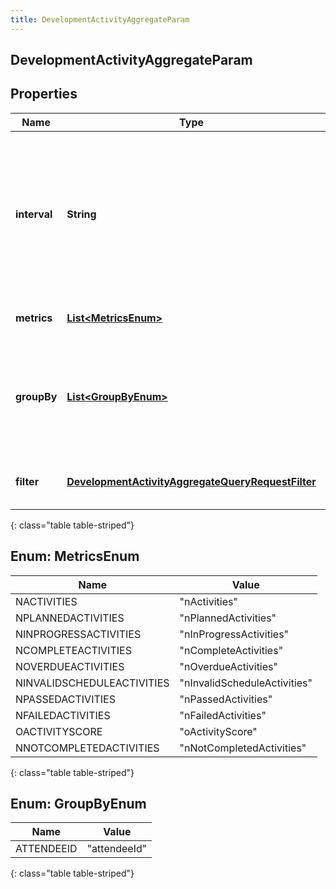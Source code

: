 ```yaml
---
title: DevelopmentActivityAggregateParam
---
```


## DevelopmentActivityAggregateParam

## Properties

| Name         | Type                                                                                                                         | Description                                                                                                                                                                                                                                                                    | Notes      |
| ------------ | ---------------------------------------------------------------------------------------------------------------------------- | ------------------------------------------------------------------------------------------------------------------------------------------------------------------------------------------------------------------------------------------------------------------------------ | ---------- |
| **interval** | <!----><!---->**String**<!---->                                                                                              | Specifies the range of due dates to be used for filtering. Milliseconds will be truncated. A maximum of 1 year can be specified in the range. End date is not inclusive. Intervals are represented as an ISO-8601 string. For example: YYYY-MM-DDThh:mm:ss/YYYY-MM-DDThh:mm:ss |            |
| **metrics**  | <!---->[**List&lt;MetricsEnum&gt;**](#MetricsEnum)<!---->                                                                    | The list of metrics to be returned. If omitted, all metrics are returned.                                                                                                                                                                                                      | [optional] |
| **groupBy**  | <!---->[**List&lt;GroupByEnum&gt;**](#GroupByEnum)<!---->                                                                    | Specifies if the aggregated data is combined into a single set of metrics (groupBy is empty or not specified), or contains an element per attendeeId (groupBy is \&quot;attendeeId\&quot;)                                                                                     | [optional] |
| **filter**   | <!----><!---->[**DevelopmentActivityAggregateQueryRequestFilter**](DevelopmentActivityAggregateQueryRequestFilter.md)<!----> | The filter applied to the data. This is ANDed with the interval parameter.                                                                                                                                                                                                     |            |

{: class="table table-striped"}

<a name="MetricsEnum"></a>

## Enum: MetricsEnum

| Name                       | Value                                  |
| -------------------------- | -------------------------------------- |
| NACTIVITIES                | &quot;nActivities&quot;                |
| NPLANNEDACTIVITIES         | &quot;nPlannedActivities&quot;         |
| NINPROGRESSACTIVITIES      | &quot;nInProgressActivities&quot;      |
| NCOMPLETEACTIVITIES        | &quot;nCompleteActivities&quot;        |
| NOVERDUEACTIVITIES         | &quot;nOverdueActivities&quot;         |
| NINVALIDSCHEDULEACTIVITIES | &quot;nInvalidScheduleActivities&quot; |
| NPASSEDACTIVITIES          | &quot;nPassedActivities&quot;          |
| NFAILEDACTIVITIES          | &quot;nFailedActivities&quot;          |
| OACTIVITYSCORE             | &quot;oActivityScore&quot;             |
| NNOTCOMPLETEDACTIVITIES    | &quot;nNotCompletedActivities&quot;    |

{: class="table table-striped"}

<a name="GroupByEnum"></a>

## Enum: GroupByEnum

| Name       | Value                  |
| ---------- | ---------------------- |
| ATTENDEEID | &quot;attendeeId&quot; |

{: class="table table-striped"}

